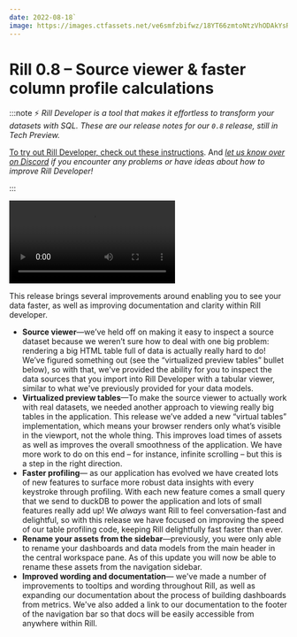 ```yaml
---
date: 2022-08-18`
image: https://images.ctfassets.net/ve6smfzbifwz/18YT66zmtoNtzVhODAkYsR/e2eac9e6034bd76e4ed54bb3e26e1564/release-notes-0-8.jpg
---
```


# Rill 0.8 – Source viewer & faster column profile calculations

:::note
⚡ *Rill Developer is a tool that makes it effortless to transform your datasets with SQL. These are our release notes for our `0.8` release, still in Tech Preview.*

[To try out Rill Developer, check out these instructions](https://github.com/rilldata/rill-developer#install-locally).
And *[let us know over on Discord](https://bit.ly/3bbcSl9) if you encounter any problems or have ideas about how to improve Rill Developer!*

:::

![Release Notes 0.8](https://user-images.githubusercontent.com/1851282/185508582-db3707da-28da-4677-949d-908cf8d9e211.mp4 "740910168")

This release brings several improvements around enabling you to see your data faster, as well as improving documentation and clarity within Rill developer. 

- **Source viewer**—we’ve held off on making it easy to inspect a source dataset because we weren’t sure how to deal with one big problem: rendering a big HTML table full of data is actually really hard to do! We’ve figured something out (see the “virtualized preview tables” bullet below), so with that, we've provided the ability for you to inspect the data sources that you import into Rill Developer with a tabular viewer, similar to what we've previously provided for your data models.
- **Virtualized preview tables**—To make the source viewer to actually work with real datasets, we needed another approach to viewing really big tables in the application. This release we’ve added a new “virtual tables” implementation, which means your browser renders only what’s visible in the viewport, not the whole thing. This improves load times of assets as well as improves the overall smoothness of the application. We have more work to do on this end – for instance, infinite scrolling – but this is a step in the right direction.
- **Faster profiling**— as our application has evolved we have created lots of new features to surface more robust data insights with every keystroke through profiling. With each new feature comes a small query that we send to duckDB to power the application and lots of small features really add up! We *always* want Rill to feel conversation-fast and delightful, so with this release we have focused on improving the speed of our table profiling code, keeping Rill delightfully fast faster than ever.
- **Rename your assets from the sidebar**—previously, you were only able to rename your dashboards and data models from the main header in the central workspace pane. As of this update you will now be able to rename these assets from the navigation sidebar.
- **Improved wording and documentation**— we've made a number of improvements to tooltips and wording throughout Rill, as well as expanding our documentation about the process of building dashboards from metrics. We've also added a link to our documentation to the footer of the navigation bar so that docs will be easily accessible from anywhere within Rill.